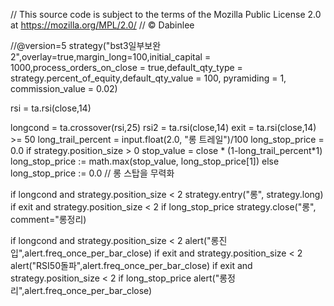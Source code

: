 // This source code is subject to the terms of the Mozilla Public License 2.0 at https://mozilla.org/MPL/2.0/
// © Dabinlee

//@version=5
strategy("bst3일부보완2",overlay=true,margin_long=100,initial_capital = 1000,process_orders_on_close = true,default_qty_type = strategy.percent_of_equity,default_qty_value = 100, pyramiding = 1, commission_value = 0.02)

rsi = ta.rsi(close,14)

longcond = ta.crossover(rsi,25)
rsi2 = ta.rsi(close,14)
exit = ta.rsi(close,14) >= 50 
long_trail_percent = input.float(2.0, "롱 트레일")/100
long_stop_price = 0.0
if strategy.position_size > 0 
    stop_value = close * (1-long_trail_percent*1)
    long_stop_price := math.max(stop_value, long_stop_price[1])
else
    long_stop_price := 0.0 // 롱 스탑을 무력화

if longcond and strategy.position_size < 2
    strategy.entry("롱", strategy.long)
if exit and strategy.position_size < 2
    if long_stop_price
        strategy.close("롱", comment="롱정리)

if longcond and strategy.position_size < 2
    alert("롱진입",alert.freq_once_per_bar_close)
if exit and strategy.position_size < 2
    alert("RSI50돌파",alert.freq_once_per_bar_close)
if exit and strategy.position_size < 2
        if long_stop_price
            alert("롱정리",alert.freq_once_per_bar_close)
